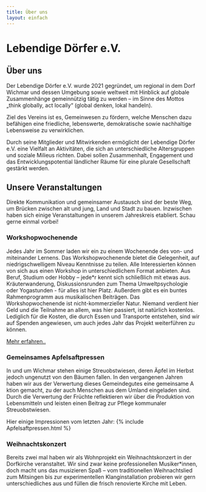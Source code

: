 ```yaml
---
title: Über uns
layout: einfach
---
```


# Lebendige Dörfer e.V.

## Über uns

Der Lebendige Dörfer e.V. wurde 2021 gegründet, um regional in dem Dorf Wichmar und dessen Umgebung sowie weltweit mit Hinblick auf globale Zusammenhänge gemeinnützig tätig zu werden – im Sinne des Mottos „think globally, act locally“ (global denken, lokal handeln).

Ziel des Vereins ist es, Gemeinwesen zu fördern, welche Menschen dazu befähigen eine friedliche, lebenswerte, demokratische sowie nachhaltige Lebensweise zu verwirklichen.

Durch seine Mitglieder und Mitwirkenden ermöglicht der Lebendige Dörfer e.V. eine Vielfalt an Aktivitäten, die sich an unterschiedliche Altersgruppen und soziale Milieus richten. Dabei sollen Zusammenhalt, Engagement und das Entwicklungspotential ländlicher Räume für eine plurale Gesellschaft gestärkt werden.

## Unsere Veranstaltungen

Direkte Kommunikation und gemeinsamer Austausch sind der beste Weg, um Brücken zwischen alt und jung, Land und Stadt zu bauen. Inzwischen haben sich einige Veranstaltungen in unserem Jahreskreis etabliert. Schau gerne einmal vorbei!

### Workshopwochenende

Jedes Jahr im Sommer laden wir ein zu einem Wochenende des von- und miteinander Lernens. Das Workshopwochenende bietet die Gelegenheit, auf niedrigschwelligem Niveau Kenntnisse zu teilen. Alle Interessierten können von sich aus einen Workshop in unterschiedlichem Format anbieten. Aus Beruf, Studium oder Hobby – jede*r kennt sich schließlich mit etwas aus. Kräuterwanderung, Diskussionsrunden zum Thema Umweltpsychologie oder Yogastunden - für alles ist hier Platz. Außerdem gibt es ein buntes Rahmenprogramm aus musikalischen Beiträgen. Das Workshopwochenende ist nicht-kommerzieller Natur. Niemand verdient hier Geld und die Teilnahme an allem, was hier passiert, ist natürlich kostenlos. Lediglich für die Kosten, die durch Essen und Transporte entstehen, sind wir auf Spenden angewiesen, um auch jedes Jahr das Projekt weiterführen zu können.

[Mehr erfahren..](/veranstaltungen/www21.html)

### Gemeinsames Apfelsaftpressen

In und um Wichmar stehen einige Streuobstwiesen, deren Äpfel im Herbst jedoch ungenutzt von den Bäumen fallen. In den vergangenen Jahren haben wir aus der Verwertung dieses Gemeindegutes eine gemeinsame A ktion gemacht, zu der auch Menschen aus dem Umland eingeladen sind. Durch die Verwertung der Früchte reflektieren wir über die Produktion von Lebensmitteln und leisten einen Beitrag zur Pflege kommunaler Streuobstwiesen.

Hier einige Impressionen vom letzten Jahr:
{% include Apfelsaftpressen.html %}

### Weihnachtskonzert

Bereits zwei mal haben wir als Wohnprojekt ein Weihnachtskonzert in der Dorfkirche veranstaltet. Wir sind zwar keine professionellen Musiker*innen, doch macht uns das musizieren Spaß – vom traditionellen Weihnachtslied zum Mitsingen bis zur experimentellen Klanginstallation probieren wir gern unterschiedliches aus und füllen die frisch renovierte Kirche mit Leben.



